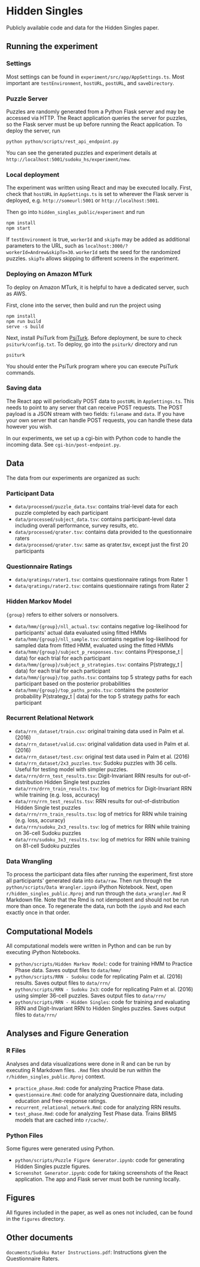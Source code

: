 # Hidden Singles
Publicly available code and data for the Hidden Singles paper.

## Running the experiment

### Settings
Most settings can be found in `experiment/src/app/AppSettings.ts`. Most important are 
`testEnvironment`, `hostURL`, `postURL`, and `saveDirectory`.

### Puzzle Server
Puzzles are randomly generated from a Python Flask server and may be accessed via HTTP.
The React application queries the server for puzzles, so the Flask server must be up before
running the React application. To deploy the server, run

```
python python/scripts/rest_api_endpoint.py
```

You can see the generated puzzles and experiment details at `http://localhost:5001/sudoku_hs/experiment/new`.


### Local deployment
The experiment was written using React and may be executed locally.
First, check that `hostURL` in `AppSettings.ts` is set to wherever the Flask server is deployed, e.g.
`http://someurl:5001` or `http://localhost:5001`.

Then go into `hidden_singles_public/experiment` and run

```
npm install
npm start
```

If `testEnvironment` is true, `workerId` and `skipTo` may be added as additional parameters to the URL, such as `localhost:3000/?workerId=Andrew&skipTo=30`.
`workerId` sets the seed for the randomized puzzles. `skipTo` allows skipping to different screens in the experiment.

### Deploying on Amazon MTurk

To deploy on Amazon MTurk, it is helpful to have a dedicated server, such as AWS.

First, clone into the server, then build and run the project using 

```
npm install
npm run build
serve -s build
```

Next, install PsiTurk from [PsiTurk](http://psiturk.org/). Before deployment, be sure to check `psiturk/config.txt`.
To deploy, go into the `psiturk/` directory and run

```
psiturk
```

You should enter the PsiTurk program where you can execute PsiTurk commands.

### Saving data

The React app will periodically POST data to `postURL` in `AppSettings.ts`. This needs to point to any server that can receive POST requests.
The POST payload is a JSON stream with two fields: `filename` and `data`. If you have your own server that can handle POST requests, you can handle these
data however you wish.

In our experiments, we set up a cgi-bin with Python code to handle the incoming data. See `cgi-bin/post-endpoint.py`.



## Data

The data from our experiments are organized as such:

### Participant Data

- `data/processed/puzzle_data.tsv`: contains trial-level data for each puzzle completed by each participant
- `data/processed/subject_data.tsv`: contains participant-level data including overall performance, survey results, etc.
- `data/processed/qrater.tsv`: contains data provided to the questionnaire raters
- `data/processed/qrater.tsv`: same as qrater.tsv, except just the first 20 participants

### Questionnaire Ratings

- `data/qratings/rater1.tsv`: contains questionnaire ratings from Rater 1
- `data/qratings/rater2.tsv`: contains questionnaire ratings from Rater 2

### Hidden Markov Model

`{group}` refers to either solvers or nonsolvers.

- `data/hmm/{group}/nll_actual.tsv`: contains negative log-likelihood for participants' actual data evaluated using fitted HMMs
- `data/hmm/{group}/nll_sample.tsv`: contains negative log-likelihood for sampled data from fitted HMM, evaluated using the fitted HMMs
- `data/hmm/{group}/subject_p_responses.tsv`: contains P(response_t | data) for each trial for each participant
- `data/hmm/{group}/subject_p_strategies.tsv`: contains P(strategy_t | data) for each trial for each participant
- `data/hmm/{group}/top_paths.tsv`: contains top 5 strategy paths for each participant based on the posterior probabilities
- `data/hmm/{group}/top_paths_probs.tsv`: contains the posterior probability P(strategy_t | data) for the top 5 strategy paths for each participant

### Recurrent Relational Network

- `data/rrn_dataset/train.csv`: original training data used in Palm et al. (2016)
- `data/rrn_dataset/valid.csv`: original validation data used in Palm et al. (2016)
- `data/rrn_dataset/test.csv`: original test data used in Palm et al. (2016)
- `data/rrn_dataset/2x3_puzzles.tsv`: Sudoku puzzles with 36 cells. Useful for testing model with simpler puzzles.
- `data/rrn/drrn_test_results.tsv`: Digit-Invariant RRN results for out-of-distribution Hidden Single test puzzles
- `data/rrn/drrn_train_results.tsv`: log of metrics for Digit-Invariant RRN while training (e.g. loss, accuracy)
- `data/rrn/rrn_test_results.tsv`: RRN results for out-of-distribution Hidden Single test puzzles
- `data/rrn/rrn_train_results.tsv`: log of metrics for RRN while training (e.g. loss, accuracy)
- `data/rrn/sudoku_2x3_results.tsv`: log of metrics for RRN while training on 36-cell Sudoku puzzles
- `data/rrn/sudoku_3x3_results.tsv`: log of metrics for RRN while training on 81-cell Sudoku puzzles

### Data Wrangling

To process the participant data files after running the experiment, first store all participants' generated data into 
`data/raw`. Then run through the `python/scripts/Data Wrangler.ipynb` iPython Notebook.
Next, open `r/hidden_singles_public.Rproj` and run through the `data_wrangler.Rmd` R Markdown file.
Note that the Rmd is not idempotent and should not be run more than once.
To regenerate the data, run both the `ipynb` and `Rmd` each exactly once in that order.


## Computational Models

All computational models were written in Python and can be run by executing iPython Notebooks.

- `python/scripts/Hidden Markov Model`: code for training HMM to Practice Phase data. Saves output files to `data/hmm/`
- `python/scripts/RRN - Sudoku`: code for replicating Palm et al. (2016) results. Saves output files to `data/rrn/`
- `python/scripts/RRN - Sudoku 2x3`: code for replicating Palm et al. (2016) using simpler 36-cell puzzles. Saves output files to `data/rrn/`
- `python/scripts/RRN - Hidden Singles`: code for training and evaluating RRN and Digit-Invariant RRN to Hidden Singles puzzles. Saves output files to `data/rrn/`



## Analyses and Figure Generation

### R Files
Analyses and data visualizations were done in R and can be run by executing R Markdown files.
`.Rmd` files should be run within the `r/hidden_singles_public.Rproj` context.

- `practice_phase.Rmd`: code for analyzing Practice Phase data.
- `questionnaire.Rmd`: code for analyzing Questionnaire data, including education and free-response ratings.
- `recurrent_relational_network.Rmd`: code for analyzing RRN results.
- `test_phase.Rmd`: code for analyzing Test Phase data. Trains BRMS models that are cached into `r/cache/`.

### Python Files
Some figures were generated using Python.

- `python/scripts/Puzzle Figure Generator.ipynb`: code for generating Hidden Singles puzzle figures.
- `Screenshot Generator.ipynb`: code for taking screenshots of the React application. The app and Flask server must both be running locally.


## Figures

All figures included in the paper, as well as ones not included, can be found in the `figures` directory.

## Other documents

`documents/Sudoku Rater Instructions.pdf`: Instructions given the Questionnaire Raters.

